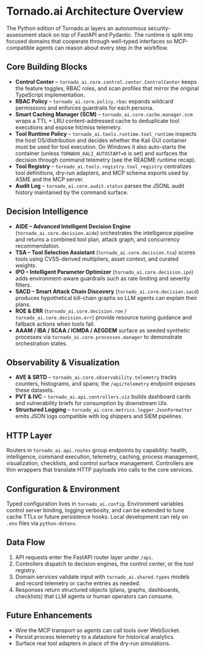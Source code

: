 # Tornado.ai Architecture Overview

The Python edition of Tornado.ai layers an autonomous security-assessment stack
on top of FastAPI and Pydantic. The runtime is split into focused domains that
cooperate through well-typed interfaces so MCP-compatible agents can reason
about every step in the workflow.

## Core Building Blocks

- **Control Center** – `tornado_ai.core.control.center.ControlCenter` keeps the
  feature toggles, RBAC roles, and scan profiles that mirror the original TypeScript
  implementation.
- **RBAC Policy** – `tornado_ai.core.policy.rbac` expands wildcard permissions
  and enforces guardrails for each persona.
- **Smart Caching Manager (SCM)** – `tornado_ai.core.cache.manager.scm` wraps a
  TTL + LRU content-addressed cache to deduplicate tool executions and expose
  hit/miss telemetry.
- **Tool Runtime Policy** – `tornado_ai.tools.runtime.tool_runtime` inspects the
  host OS/distribution and decides whether the Kali GUI container must be used
  for tool execution. On Windows it also auto-starts the container (unless
  `TORNADO_KALI_AUTOSTART=0` is set) and surfaces the decision through command
  telemetry (see the README runtime recap).
- **Tool Registry** – `tornado_ai.tools.registry.tool_registry` centralizes tool
  definitions, dry-run adapters, and MCP schema exports used by ASME and the MCP
  server.
- **Audit Log** – `tornado_ai.core.audit.status` parses the JSONL audit history
  maintained by the command surface.

## Decision Intelligence

- **AIDE – Advanced Intelligent Decision Engine** (`tornado_ai.core.decision.aide`)
  orchestrates the intelligence pipeline and returns a combined tool plan,
  attack graph, and concurrency recommendation.
- **TSA – Tool Selection Assistant** (`tornado_ai.core.decision.tsa`) scores
  tools using CVSS-derived multipliers, asset context, and curated weights.
- **IPO – Intelligent Parameter Optimizer** (`tornado_ai.core.decision.ipo`)
  adds environment-aware guardrails such as rate limiting and severity filters.
- **SACD – Smart Attack Chain Discovery** (`tornado_ai.core.decision.sacd`)
  produces hypothetical kill-chain graphs so LLM agents can explain their plans.
- **ROE & ERR** (`tornado_ai.core.decision.roe` / `tornado_ai.core.decision.err`)
  provide resource tuning guidance and fallback actions when tools fail.
- **AAAM / IBA / SCAA / ICMDA / AEGDEM** surface as seeded synthetic processes
  via `tornado_ai.core.processes.manager` to demonstrate orchestration states.

## Observability & Visualization

- **AVE & SRTD** – `tornado_ai.core.observability.telemetry` tracks counters,
  histograms, and spans; the `/api/telemetry` endpoint exposes these datasets.
- **PVT & IVC** – `tornado_ai.api.controllers.viz` builds dashboard cards and
  vulnerability briefs for consumption by downstream UIs.
- **Structured Logging** – `tornado_ai.core.metrics.logger.JsonFormatter` emits
  JSON logs compatible with log shippers and SIEM pipelines.

## HTTP Layer

Routers in `tornado_ai.api.routes` group endpoints by capability: health,
intelligence, command execution, telemetry, caching, process management,
visualization, checklists, and control surface management. Controllers are thin
wrappers that translate HTTP payloads into calls to the core services.

## Configuration & Environment

Typed configuration lives in `tornado_ai.config`. Environment variables control
server binding, logging verbosity, and can be extended to tune cache TTLs or
future persistence hooks. Local development can rely on `.env` files via
`python-dotenv`.

## Data Flow

1. API requests enter the FastAPI router layer under `/api`.
2. Controllers dispatch to decision engines, the control center, or the tool
   registry.
3. Domain services validate input with `tornado_ai.shared.types` models and
   record telemetry or cache entries as needed.
4. Responses return structured objects (plans, graphs, dashboards, checklists)
   that LLM agents or human operators can consume.

## Future Enhancements

- Wire the MCP transport so agents can call tools over WebSocket.
- Persist process telemetry to a datastore for historical analytics.
- Surface real tool adapters in place of the dry-run simulations.
